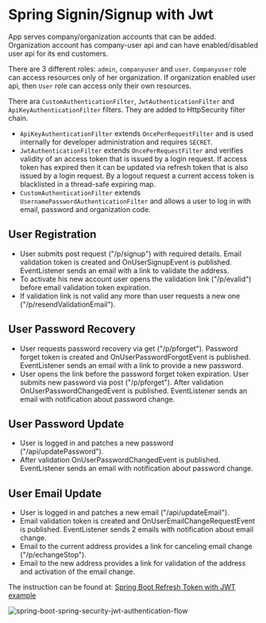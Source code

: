 # Spring Signin/Signup with Jwt

App serves company/organization accounts that can be added. Organization account has company-user api and can have enabled/disabled user api for its end customers.

There are 3 different roles: `admin`, `companyuser` and `user`. `Companyuser` role can access resources only of her organization.
If organization enabled user api, then `User` role can access only their own resources.

There ara `CustomAuthenticationFilter`, `JwtAuthenticationFilter` and `ApiKeyAuthenticationFilter` filters.
They are added to HttpSecurity filter chain.
- `ApiKeyAuthenticationFilter` extends `OncePerRequestFilter` and is used internally for developer administration and requires `SECRET`. 
- `JwtAuthenticationFilter` extends `OncePerRequestFilter` and verifies validity of an access token that is issued by a login request. If access token has expired then it can be updated via refresh token that is also issued by a login request. By a logout request a current access token is blacklisted in a thread-safe expiring map.
- `CustomAuthenticationFilter` extends `UsernamePasswordAuthenticationFilter` and allows a user to log in with email, password and organization code.

## User Registration
- User submits post request ("/p/signup") with required details. Email validation token is created and OnUserSignupEvent is published. EventListener sends an email with a link to validate the address.
- To activate his new account user opens the validation link ("/p/evalid") before email validation token expiration. 
- If validation link is not valid any more than user requests a new one ("/p/resendValidationEmail").

## User Password Recovery
- User requests password recovery via get ("/p/pforget"). Password forget token is created and OnUserPasswordForgotEvent is published. EventListener sends an email with a link to provide a new password.
- User opens the link before the password forget token expiration. User submits new password via post ("/p/pforget"). After validation OnUserPasswordChangedEvent is published. EventListener sends an email with notification about password change.

## User Password Update
- User is logged in and patches a new password ("/api/updatePassword").
- After validation OnUserPasswordChangedEvent is published. EventListener sends an email with notification about password change.

## User Email Update
- User is logged in and patches a new email ("/api/updateEmail").
- Email validation token is created and OnUserEmailChangeRequestEvent is published. EventListener sends 2 emails with notification about email change. 
- Email to the current address provides a link for canceling email change ("/p/echangeStop").
- Email to the new address provides a link for validation of the address and activation of the email change.


The instruction can be found at:
[Spring Boot Refresh Token with JWT example](http://localhost:8080)

![spring-boot-spring-security-jwt-authentication-flow](spring-boot-spring-security-jwt-authentication-flow.png)
